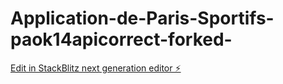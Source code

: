 # Application-de-Paris-Sportifs-paok14apicorrect-forked-

[Edit in StackBlitz next generation editor ⚡️](https://stackblitz.com/~/github.com/waindayen/Application-de-Paris-Sportifs-paok14apicorrect-forked-)